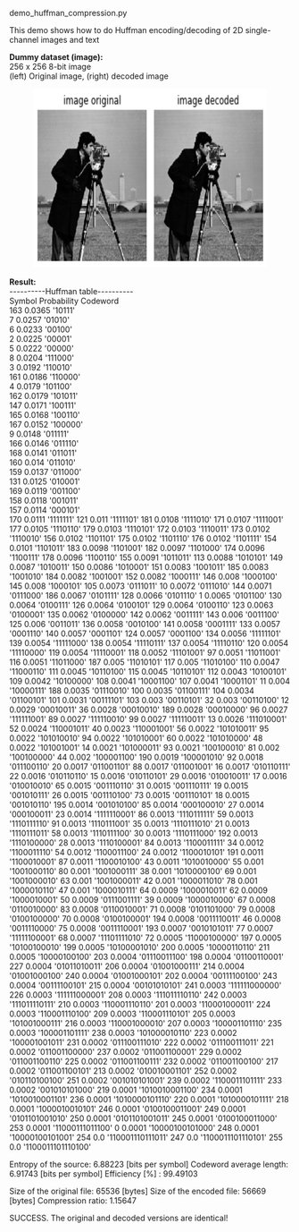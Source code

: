 demo_huffman_compression.py <br/>

This demo shows how to do Huffman encoding/decoding of 2D single-channel images and text <br/>

**Dummy dataset (image):**<br/>
256 x 256 8-bit image <br/>
(left) Original image, (right) decoded image <br/>
<p align="center">
  <img src="image/images_original_and_decoded.png" width="420" height="320"/>
</p>

**Result:** <br/>
----------Huffman table----------<br/>
Symbol Probability Codeword<br/>
163        0.0365     '10111'   
7          0.0257     '01010'   
6          0.0233     '00100'   
2          0.0225     '00001'   
5          0.0222     '00000'   
8          0.0204     '111000'  
3          0.0192     '110010'  
161        0.0186     '110000'  
4          0.0179     '101100'  
162        0.0179     '101011'  
147        0.0171     '100111'  
165        0.0168     '100110'  
167        0.0152     '100000'  
9          0.0148     '011111'  
166        0.0146     '011110'  
168        0.0141     '011011'  
160        0.014      '011010'  
159        0.0137     '011000'  
131        0.0125     '010001'  
169        0.0119     '001100'  
158        0.0118     '001011'  
157        0.0114     '000101'  
170        0.0111     '1111111' 
121        0.011      '1111101' 
181        0.0108     '1111010' 
171        0.0107     '1111001' 
177        0.0105     '1110110' 
179        0.0103     '1110101' 
172        0.0103     '1110011' 
173        0.0102     '1110010' 
156        0.0102     '1101101' 
175        0.0102     '1101110' 
176        0.0102     '1101111' 
154        0.0101     '1101011' 
183        0.0098     '1101001' 
182        0.0097     '1101000' 
174        0.0096     '1100111' 
178        0.0096     '1100110' 
155        0.0091     '1011011' 
113        0.0088     '1010101' 
149        0.0087     '1010011' 
150        0.0086     '1010001' 
151        0.0083     '1001011' 
185        0.0083     '1001010' 
184        0.0082     '1001001' 
152        0.0082     '1000111' 
146        0.008      '1000100' 
145        0.008      '1000101' 
105        0.0073     '0111011' 
10         0.0072     '0111010' 
144        0.0071     '0111000' 
186        0.0067     '0101111' 
128        0.0066     '0101110' 
1          0.0065     '0101100' 
130        0.0064     '0100111' 
126        0.0064     '0100101' 
129        0.0064     '0100110' 
123        0.0063     '0100001' 
135        0.0062     '0100000' 
142        0.0062     '0011111' 
143        0.006      '0011100' 
125        0.006      '0011011' 
136        0.0058     '0010100' 
141        0.0058     '0001111' 
133        0.0057     '0001110' 
140        0.0057     '0001101' 
124        0.0057     '0001100' 
134        0.0056     '11111101'
139        0.0054     '11111000'
138        0.0054     '11110111'
137        0.0054     '11110110'
120        0.0054     '11110000'
119        0.0054     '11110001'
118        0.0052     '11101001'
97         0.0051     '11011001'
116        0.0051     '11011000'
187        0.005      '11010101'
117        0.005      '11010100'
110        0.0047     '11000110'
111        0.0045     '10110100'
115        0.0045     '10110101'
112        0.0043     '10100101'
109        0.0042     '10100000'
108        0.0041     '10001100'
107        0.0041     '10001101'
11         0.004      '10000111'
188        0.0035     '01110010'
100        0.0035     '01100111'
104        0.0034     '01100101'
101        0.0031     '00111101'
103        0.003      '00110101'
32         0.003      '00110100'
12         0.0029     '00010011'
36         0.0028     '00010010'
189        0.0028     '00010000'
96         0.0027     '111111001'
89         0.0027     '111110010'
99         0.0027     '111110011'
13         0.0026     '111010001'
52         0.0024     '110001011'
40         0.0023     '110001001'
56         0.0022     '101010011'
95         0.0022     '101010010'
94         0.0022     '101010001'
60         0.0022     '101010000'
48         0.0022     '101001001'
14         0.0021     '101000011'
93         0.0021     '100100010'
81         0.002      '100100000'
44         0.002      '100001100'
190        0.0019     '100001010'
92         0.0018     '011100110'
20         0.0017     '011001101'
88         0.0017     '011001001'
16         0.0017     '010110111'
22         0.0016     '010110110'
15         0.0016     '010110101'
29         0.0016     '010010011'
17         0.0016     '010010010'
65         0.0015     '001110110'
31         0.0015     '001110111'
19         0.0015     '001010111'
26         0.0015     '001110100'
73         0.0015     '001110101'
18         0.0015     '001010110'
195        0.0014     '001010100'
85         0.0014     '000100010'
27         0.0014     '000100011'
23         0.0014     '1111110001'
86         0.0013     '1110111111'
59         0.0013     '1110111110'
91         0.0013     '1110111001'
35         0.0013     '1110111010'
21         0.0013     '1110111011'
58         0.0013     '1110111100'
30         0.0013     '1110111000'
192        0.0013     '1110100000'
28         0.0013     '1110100001'
84         0.0013     '1100011111'
34         0.0012     '1100011110'
54         0.0012     '1100011100'
24         0.0012     '1100010101'
191        0.0011     '1100010001'
87         0.0011     '1100010100'
43         0.0011     '1010010000'
55         0.001      '1001000110'
80         0.001      '1001000111'
38         0.001      '1010000100'
69         0.001      '1001000010'
63         0.001      '1001000011'
42         0.001      '1000011010'
78         0.001      '1000010110'
47         0.001      '1000010111'
64         0.0009     '1000010011'
62         0.0009     '1000010001'
50         0.0009     '0111001111'
39         0.0009     '1000010000'
67         0.0008     '0110010000'
83         0.0008     '0110010001'
71         0.0008     '0101101000'
79         0.0008     '0100100000'
70         0.0008     '0100100001'
194        0.0008     '0011110011'
46         0.0008     '0011110000'
75         0.0008     '0011110001'
193        0.0007     '0010101011'
77         0.0007     '11111100001'
68         0.0007     '11101111010'
72         0.0005     '11000100000'
197        0.0005     '10100100010'
199        0.0005     '10100001010'
200        0.0005     '10000110110'
211        0.0005     '10000100100'
203        0.0004     '01110011100'
198        0.0004     '01100110001'
227        0.0004     '01011010011'
206        0.0004     '01001000111'
214        0.0004     '01001000100'
240        0.0004     '01001000101'
202        0.0004     '00111100100'
243        0.0004     '00111100101'
215        0.0004     '00101010101'
241        0.0003     '111111000000'
226        0.0003     '111111000001'
208        0.0003     '111011110110'
242        0.0003     '111011110111'
210        0.0003     '110001110110'
201        0.0003     '110001000011'
224        0.0003     '110001110100'
209        0.0003     '110001110101'
205        0.0003     '101001000111'
216        0.0003     '110001000010'
207        0.0003     '100001101110'
235        0.0003     '100001101111'
238        0.0003     '101000010110'
223        0.0002     '100001001011'
231        0.0002     '011100111010'
222        0.0002     '011100111011'
221        0.0002     '011001100000'
237        0.0002     '011001100001'
229        0.0002     '011001100110'
225        0.0002     '011001100111'
232        0.0002     '011001100100'
217        0.0002     '011001100101'
213        0.0002     '010010001101'
252        0.0002     '010110100100'
251        0.0002     '001010101001'
239        0.0002     '1100011101111'
233        0.0002     '001010101000'
219        0.0001     '1010010001100'
234        0.0001     '1010010001101'
236        0.0001     '1010000101110'
220        0.0001     '1010000101111'
218        0.0001     '1000010010101'
246        0.0001     '0100100011001'
249        0.0001     '0101101001010'
250        0.0001     '0101101001011'
245        0.0001     '0100100011000'
253        0.0001     '11000111011100'
0          0.0001     '10000100101000'
248        0.0001     '10000100101001'
254        0.0        '110001110111011'
247        0.0        '1100011101110101'
255        0.0        '1100011101110100'

Entropy of the source:  6.88223 [bits per symbol]
Codeword average length:  6.91743 [bits per symbol]
Efficiency [%] :  99.49103

Size of the original file: 65536 [bytes]
Size of the encoded file: 56669 [bytes]
Compression ratio:  1.15647

SUCCESS. The original and decoded versions are identical!

